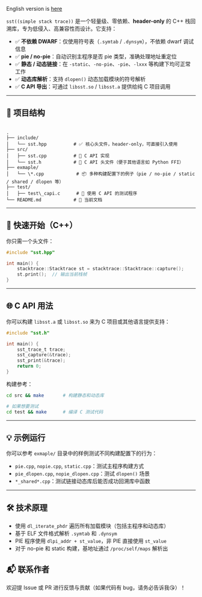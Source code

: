 English version is [here](./README_en.md)

`sst((simple stack trace))` 是一个轻量级、零依赖、**header-only** 的 C++ 栈回溯库，专为低侵入、高兼容性而设计。它支持：

- ✅ **不依赖 DWARF**：仅使用符号表（`.symtab` / `.dynsym`），不依赖 dwarf 调试信息
- ✅ **pie / no-pie**：自动识别主程序是否 pie 类型，准确处理地址重定位
- ✅ **静态 / 动态链接**：在 `-static`、`-no-pie`、`-pie`、`-lxxx` 等构建下均可正常工作
- ✅ **动态库解析**：支持 `dlopen()` 动态加载模块的符号解析
- ✅ **C API 导出**：可通过 `libsst.so` / `libsst.a` 提供给纯 C 项目调用

---



## 📁 项目结构

```

.
├── include/
│   └── sst.hpp          # ✅ 核心头文件，header-only，可直接引入使用
├── src/
│   ├── sst.cpp          # 🔁 C API 实现
│   └── sst.h            # 🔁 C API 头文件（便于其他语言如 Python FFI）
├── exmaple/
│   └── \*.cpp            # 📦 多种构建配置下的例子（pie / no-pie / static / shared / dlopen 等）
├── test/
│   ├── test\_capi.c      # 🧪 使用 C API 的测试程序
└── README.md            # 📖 当前文档

````

---



## 🔧 快速开始（C++）

你只需一个头文件：

```cpp
#include "sst.hpp"

int main() {
    stacktrace::Stacktrace st = stacktrace::Stacktrace::capture();
    st.print();  // 输出当前栈帧
}
````

---



## 🌐 C API 用法

你可以构建 `libsst.a` 或 `libsst.so` 来为 C 项目或其他语言提供支持：

```c
#include "sst.h"

int main() {
    sst_trace_t trace;
    sst_capture(&trace);
    sst_print(&trace);
    return 0;
}
```

构建参考：

```bash
cd src && make       # 构建静态和动态库

# 如果想要测试
cd test && make      # 编译 C 测试代码
```

---



## 💡 示例运行

你可以参考 `exmaple/` 目录中的样例测试不同构建配置下的行为：

* `pie.cpp`, `nopie.cpp`, `static.cpp`：测试主程序构建方式
* `pie_dlopen.cpp`, `nopie_dlopen.cpp`：测试 `dlopen()` 场景
* `*_shared*.cpp`：测试链接动态库后能否成功回溯库中函数

---



## 🛠️ 技术原理

* 使用 `dl_iterate_phdr` 遍历所有加载模块（包括主程序和动态库）
* 基于 ELF 文件格式解析 `.symtab` 和 `.dynsym`
* PIE 程序使用 `dlpi_addr + st_value`，非 PIE 直接使用 `st_value`
* 对于 no-pie 和 static 构建，基地址通过 `/proc/self/maps` 解析出


## 📬 联系作者
欢迎提 Issue 或 PR 进行反馈与贡献（如果代码有 bug，请务必告诉我😘）！
